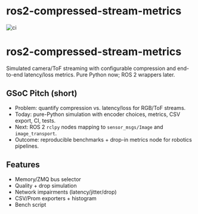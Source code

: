 # ros2-compressed-stream-metrics

![ci](https://github.com/Kestrellead/ros2-compressed-stream-metrics/actions/workflows/ci.yml/badge.svg)


# ros2-compressed-stream-metrics
Simulated camera/ToF streaming with configurable compression and end-to-end latency/loss metrics.
Pure Python now; ROS 2 wrappers later.

## GSoC Pitch (short)
- Problem: quantify compression vs. latency/loss for RGB/ToF streams.
- Today: pure-Python simulation with encoder choices, metrics, CSV export, CI, tests.
- Next: ROS 2 `rclpy` nodes mapping to `sensor_msgs/Image` and `image_transport`.
- Outcome: reproducible benchmarks + drop-in metrics node for robotics pipelines.

## Features
- Memory/ZMQ bus selector
- Quality + drop simulation
- Network impairments (latency/jitter/drop)
- CSV/Prom exporters + histogram
- Bench script
